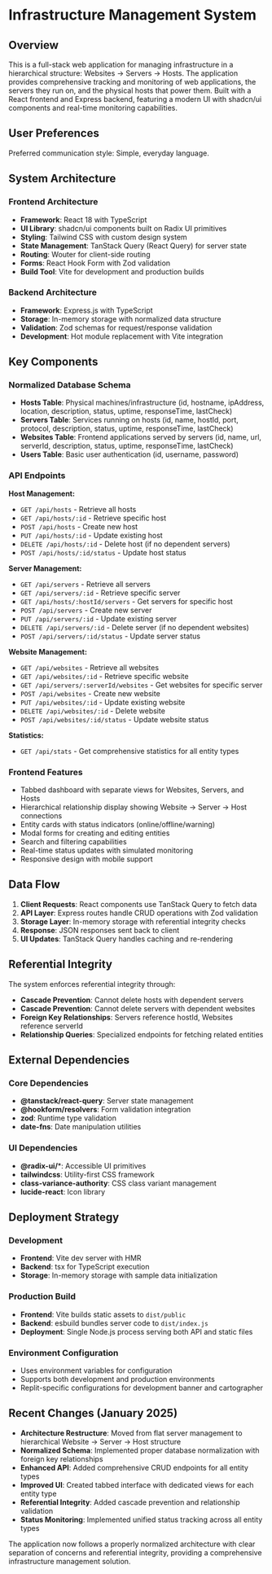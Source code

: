 # Infrastructure Management System

## Overview

This is a full-stack web application for managing infrastructure in a hierarchical structure: Websites → Servers → Hosts. The application provides comprehensive tracking and monitoring of web applications, the servers they run on, and the physical hosts that power them. Built with a React frontend and Express backend, featuring a modern UI with shadcn/ui components and real-time monitoring capabilities.

## User Preferences

Preferred communication style: Simple, everyday language.

## System Architecture

### Frontend Architecture
- **Framework**: React 18 with TypeScript
- **UI Library**: shadcn/ui components built on Radix UI primitives
- **Styling**: Tailwind CSS with custom design system
- **State Management**: TanStack Query (React Query) for server state
- **Routing**: Wouter for client-side routing
- **Forms**: React Hook Form with Zod validation
- **Build Tool**: Vite for development and production builds

### Backend Architecture
- **Framework**: Express.js with TypeScript
- **Storage**: In-memory storage with normalized data structure
- **Validation**: Zod schemas for request/response validation
- **Development**: Hot module replacement with Vite integration

## Key Components

### Normalized Database Schema
- **Hosts Table**: Physical machines/infrastructure (id, hostname, ipAddress, location, description, status, uptime, responseTime, lastCheck)
- **Servers Table**: Services running on hosts (id, name, hostId, port, protocol, description, status, uptime, responseTime, lastCheck)
- **Websites Table**: Frontend applications served by servers (id, name, url, serverId, description, status, uptime, responseTime, lastCheck)
- **Users Table**: Basic user authentication (id, username, password)

### API Endpoints
**Host Management:**
- `GET /api/hosts` - Retrieve all hosts
- `GET /api/hosts/:id` - Retrieve specific host
- `POST /api/hosts` - Create new host
- `PUT /api/hosts/:id` - Update existing host
- `DELETE /api/hosts/:id` - Delete host (if no dependent servers)
- `POST /api/hosts/:id/status` - Update host status

**Server Management:**
- `GET /api/servers` - Retrieve all servers
- `GET /api/servers/:id` - Retrieve specific server
- `GET /api/hosts/:hostId/servers` - Get servers for specific host
- `POST /api/servers` - Create new server
- `PUT /api/servers/:id` - Update existing server
- `DELETE /api/servers/:id` - Delete server (if no dependent websites)
- `POST /api/servers/:id/status` - Update server status

**Website Management:**
- `GET /api/websites` - Retrieve all websites
- `GET /api/websites/:id` - Retrieve specific website
- `GET /api/servers/:serverId/websites` - Get websites for specific server
- `POST /api/websites` - Create new website
- `PUT /api/websites/:id` - Update existing website
- `DELETE /api/websites/:id` - Delete website
- `POST /api/websites/:id/status` - Update website status

**Statistics:**
- `GET /api/stats` - Get comprehensive statistics for all entity types

### Frontend Features
- Tabbed dashboard with separate views for Websites, Servers, and Hosts
- Hierarchical relationship display showing Website → Server → Host connections
- Entity cards with status indicators (online/offline/warning)
- Modal forms for creating and editing entities
- Search and filtering capabilities
- Real-time status updates with simulated monitoring
- Responsive design with mobile support

## Data Flow

1. **Client Requests**: React components use TanStack Query to fetch data
2. **API Layer**: Express routes handle CRUD operations with Zod validation
3. **Storage Layer**: In-memory storage with referential integrity checks
4. **Response**: JSON responses sent back to client
5. **UI Updates**: TanStack Query handles caching and re-rendering

## Referential Integrity

The system enforces referential integrity through:
- **Cascade Prevention**: Cannot delete hosts with dependent servers
- **Cascade Prevention**: Cannot delete servers with dependent websites
- **Foreign Key Relationships**: Servers reference hostId, Websites reference serverId
- **Relationship Queries**: Specialized endpoints for fetching related entities

## External Dependencies

### Core Dependencies
- **@tanstack/react-query**: Server state management
- **@hookform/resolvers**: Form validation integration
- **zod**: Runtime type validation
- **date-fns**: Date manipulation utilities

### UI Dependencies
- **@radix-ui/***: Accessible UI primitives
- **tailwindcss**: Utility-first CSS framework
- **class-variance-authority**: CSS class variant management
- **lucide-react**: Icon library

## Deployment Strategy

### Development
- **Frontend**: Vite dev server with HMR
- **Backend**: tsx for TypeScript execution
- **Storage**: In-memory storage with sample data initialization

### Production Build
- **Frontend**: Vite builds static assets to `dist/public`
- **Backend**: esbuild bundles server code to `dist/index.js`
- **Deployment**: Single Node.js process serving both API and static files

### Environment Configuration
- Uses environment variables for configuration
- Supports both development and production environments
- Replit-specific configurations for development banner and cartographer

## Recent Changes (January 2025)

- **Architecture Restructure**: Moved from flat server management to hierarchical Website → Server → Host structure
- **Normalized Schema**: Implemented proper database normalization with foreign key relationships
- **Enhanced API**: Added comprehensive CRUD endpoints for all entity types
- **Improved UI**: Created tabbed interface with dedicated views for each entity type
- **Referential Integrity**: Added cascade prevention and relationship validation
- **Status Monitoring**: Implemented unified status tracking across all entity types

The application now follows a properly normalized architecture with clear separation of concerns and referential integrity, providing a comprehensive infrastructure management solution.